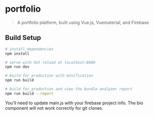 # portfolio

> A portfolio platform, built using Vue.js, Vuematerial, and Firebase

## Build Setup

``` bash
# install dependencies
npm install

# serve with hot reload at localhost:8080
npm run dev

# build for production with minification
npm run build

# build for production and view the bundle analyzer report
npm run build --report
```
You'll need to update main.js with your firebase project info. The bio component will not work correctly for git clones.


